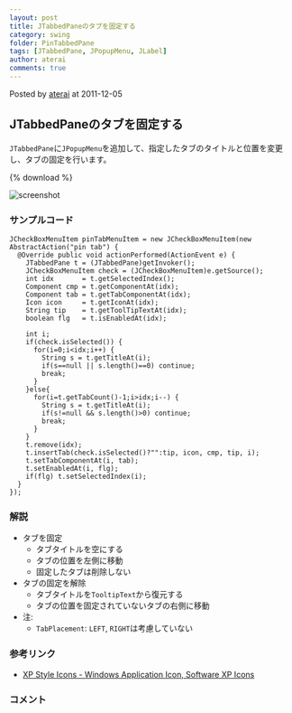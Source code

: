```yaml
---
layout: post
title: JTabbedPaneのタブを固定する
category: swing
folder: PinTabbedPane
tags: [JTabbedPane, JPopupMenu, JLabel]
author: aterai
comments: true
---
```


Posted by [aterai](http://terai.xrea.jp/aterai.html) at 2011-12-05

## JTabbedPaneのタブを固定する
`JTabbedPane`に`JPopupMenu`を追加して、指定したタブのタイトルと位置を変更し、タブの固定を行います。

{% download %}

![screenshot](https://lh4.googleusercontent.com/-QqKPFV0ZzIc/TttWYFUshII/AAAAAAAABFk/6HcCBI_bg-0/s800/PinTabbedPane.png)

### サンプルコード
<pre class="prettyprint"><code>JCheckBoxMenuItem pinTabMenuItem = new JCheckBoxMenuItem(new AbstractAction("pin tab") {
  @Override public void actionPerformed(ActionEvent e) {
    JTabbedPane t = (JTabbedPane)getInvoker();
    JCheckBoxMenuItem check = (JCheckBoxMenuItem)e.getSource();
    int idx       = t.getSelectedIndex();
    Component cmp = t.getComponentAt(idx);
    Component tab = t.getTabComponentAt(idx);
    Icon icon     = t.getIconAt(idx);
    String tip    = t.getToolTipTextAt(idx);
    boolean flg   = t.isEnabledAt(idx);

    int i;
    if(check.isSelected()) {
      for(i=0;i&lt;idx;i++) {
        String s = t.getTitleAt(i);
        if(s==null || s.length()==0) continue;
        break;
      }
    }else{
      for(i=t.getTabCount()-1;i&gt;idx;i--) {
        String s = t.getTitleAt(i);
        if(s!=null &amp;&amp; s.length()&gt;0) continue;
        break;
      }
    }
    t.remove(idx);
    t.insertTab(check.isSelected()?"":tip, icon, cmp, tip, i);
    t.setTabComponentAt(i, tab);
    t.setEnabledAt(i, flg);
    if(flg) t.setSelectedIndex(i);
  }
});
</code></pre>

### 解説
- タブを固定
    - タブタイトルを空にする
    - タブの位置を左側に移動
    - 固定したタブは削除しない
- タブの固定を解除
    - タブタイトルを`TooltipText`から復元する
    - タブの位置を固定されていないタブの右側に移動
- 注:
    - `TabPlacement`: `LEFT`, `RIGHT`は考慮していない

<!-- dummy comment line for breaking list -->

### 参考リンク
- [XP Style Icons - Windows Application Icon, Software XP Icons](http://www.icongalore.com/)

<!-- dummy comment line for breaking list -->

### コメント
